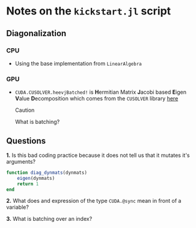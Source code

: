 # Notes on the `kickstart.jl` script



## Diagonalization

### CPU

- Using the base implementation from `LinearAlgebra`


### GPU

- `CUDA.CUSOLVER.heevjBatched!` is **H**ermitian Matrix **J**acobi based **E**igen **V**alue **D**ecomposition which comes from the `CUSOLVER` library [here](https://docs.nvidia.com/cuda/cusolver/index.html#cusolverdn-t-syevjbatched)

    > [!CAUTION]
    > What is batching?

## Questions

**1.** Is this bad coding practice because it does not tell us that it mutates
    it's arguments?

~~~julia
function diag_dynmats(dynmats) 
    eigen(dynmats)
    return 1
end
~~~

**2.** What does and expression of the type `CUDA.@sync` mean in front of a variable?

**3.** What is batching over an index?
